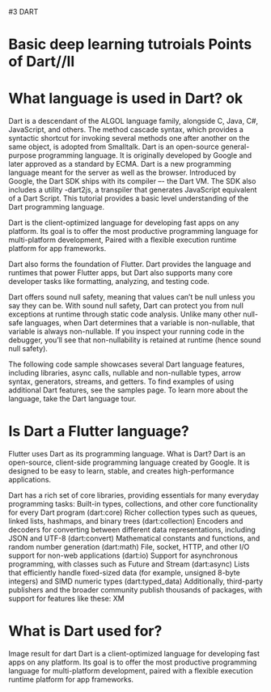 #3 DART
# Basic deep learning tutroials Points of Dart//ll
# What language is used in Dart? ok
Dart is a descendant of the ALGOL language family, alongside C, Java, C#, JavaScript, and others. The method cascade syntax, which provides a syntactic shortcut for invoking several methods one after another on the same object, is adopted from Smalltalk.
Dart is an open-source general-purpose programming language. It is originally developed by Google and later approved as a standard by ECMA. Dart is a new programming language meant for the server as well as the browser. Introduced by Google, the Dart SDK ships with its compiler –- the Dart VM. The SDK also includes a utility -dart2js, a transpiler that generates JavaScript equivalent of a Dart Script. This tutorial provides a basic level understanding of the Dart programming language.

Dart is the client-optimized language for developing fast apps on any platform. Its goal is to offer the most productive programming language for multi-platform development, Paired with a flexible execution runtime platform for app frameworks.

Dart also forms the foundation of Flutter. Dart provides the language and runtimes that power Flutter apps, but Dart also supports many core developer tasks like formatting, analyzing, and testing code.

Dart offers sound null safety, meaning that values can’t be null unless you say they can be. With sound null safety, Dart can protect you from null exceptions at runtime through static code analysis. Unlike many other null-safe languages, when Dart determines that a variable is non-nullable, that variable is always non-nullable. If you inspect your running code in the debugger, you’ll see that non-nullability is retained at runtime (hence sound null safety).

The following code sample showcases several Dart language features, including libraries, async calls, nullable and non-nullable types, arrow syntax, generators, streams, and getters. To find examples of using additional Dart features, see the samples page. To learn more about the language, take the Dart language tour.

# Is Dart a Flutter language?
Flutter uses Dart as its programming language. What is Dart? Dart is an open-source, client-side programming language created by Google. It is designed to be easy to learn, stable, and creates high-performance applications.

Dart has a rich set of core libraries, providing essentials for many everyday programming tasks:
Built-in types, collections, and other core functionality for every Dart program (dart:core)
Richer collection types such as queues, linked lists, hashmaps, and binary trees (dart:collection)
Encoders and decoders for converting between different data representations, including JSON and UTF-8 (dart:convert)
Mathematical constants and functions, and random number generation (dart:math)
File, socket, HTTP, and other I/O support for non-web applications (dart:io)
Support for asynchronous programming, with classes such as Future and Stream (dart:async)
Lists that efficiently handle fixed-sized data (for example, unsigned 8-byte integers) and SIMD numeric types (dart:typed_data)
Additionally, third-party publishers and the broader community publish thousands of packages, with support for features like these:
XM
# What is Dart used for?
Image result for dart
Dart is a client-optimized language for developing fast apps on any platform. Its goal is to offer the most productive programming language for multi-platform development, paired with a flexible execution runtime platform for app frameworks.
